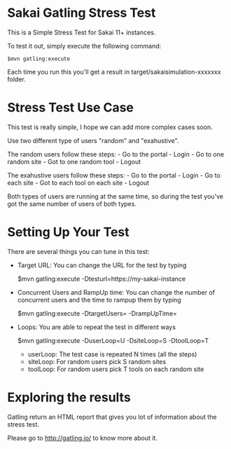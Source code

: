Sakai Gatling Stress Test
=========================

This is a Simple Stress Test for Sakai 11+ instances.

To test it out, simply execute the following command:

    $mvn gatling:execute

Each time you run this you'll get a result in target/sakaisimulation-xxxxxxx folder.

Stress Test Use Case
====================

This test is really simple, I hope we can add more complex cases soon.

Use two different type of users "random" and "exahustive".

The random users follow these steps:
	- Go to the portal
	- Login
	- Go to one random site
	- Got to one random tool
	- Logout 

The exahustive users follow these steps:
	- Go to the portal
	- Login
	- Go to each site
	- Got to each tool on each site
	- Logout 

Both types of users are running at the same time, so during the test you've got the same number of users of both types.

Setting Up Your Test
====================

There are several things you can tune in this test:

- Target URL: You can change the URL for the test by typing

	$mvn gatling:execute -Dtesturl=https://my-sakai-instance
	
- Concurrent Users and RampUp time: You can change the number of concurrent users and the time to rampup them by typing

	$mvn gatling:execute -DtargetUsers=<Users> -DrampUpTime=<Seconds>
	
- Loops: You are able to repeat the test in different ways
	
	$mvn gatling:execute -DuserLoop=U -DsiteLoop=S -DtoolLoop=T

	* userLoop: The test case is repeated N times (all the steps)
	* siteLoop: For random users pick S random sites
	* toolLoop: For random users pick T tools on each random site
	
Exploring the results
=====================

Gatling return an HTML report that gives you lot of information about the stress test.

Please go to http://gatling.io/ to know more about it.
